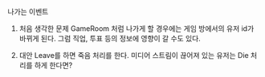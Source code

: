 나가는 이벤트

1. 처음 생각한 문제
GameRoom 처럼 나가게 할 경우에는
게임 방에서의 유저 id가 바뀌게 된다.
그럼 직업, 투표 등의 정보에 영향이 갈 수도 있다.

2. 대안
Leave를 하면 죽음 처리를 한다. 
미디어 스트림이 끊어져 있는 유저는 Die 처리를 하게 한다면? 
